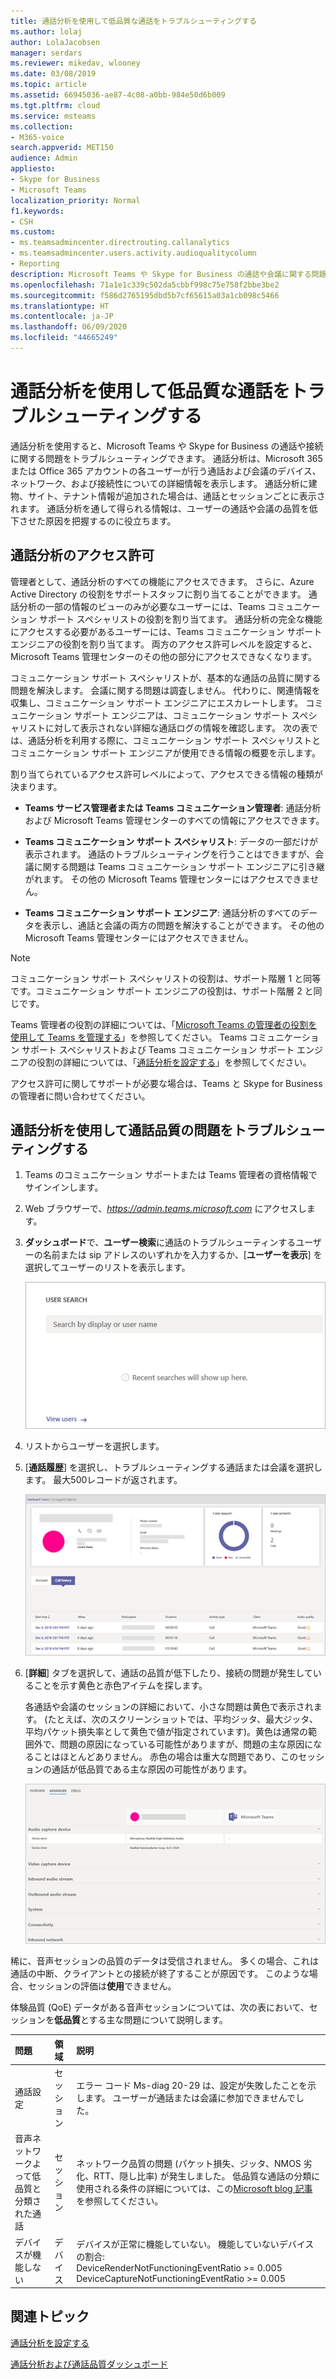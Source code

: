 ```yaml
---
title: 通話分析を使用して低品質な通話をトラブルシューティングする
ms.author: lolaj
author: LolaJacobsen
manager: serdars
ms.reviewer: mikedav, wlooney
ms.date: 03/08/2019
ms.topic: article
ms.assetid: 66945036-ae87-4c08-a0bb-984e50d6b009
ms.tgt.pltfrm: cloud
ms.service: msteams
ms.collection:
- M365-voice
search.appverid: MET150
audience: Admin
appliesto:
- Skype for Business
- Microsoft Teams
localization_priority: Normal
f1.keywords:
- CSH
ms.custom:
- ms.teamsadmincenter.directrouting.callanalytics
- ms.teamsadmincenter.users.activity.audioqualitycolumn
- Reporting
description: Microsoft Teams や Skype for Business の通話や会議に関する問題のトラブルシューティングを行うには、デバイス、ネットワーク、接続に関わる通話分析の詳細を使用します。
ms.openlocfilehash: 71a1e1c339c502da5cbbf998c75e758f2bbe3be2
ms.sourcegitcommit: f586d2765195dbd5b7cf65615a03a1cb098c5466
ms.translationtype: HT
ms.contentlocale: ja-JP
ms.lasthandoff: 06/09/2020
ms.locfileid: "44665249"
---
```

# <a name="use-call-analytics-to-troubleshoot-poor-call-quality"></a>通話分析を使用して低品質な通話をトラブルシューティングする

通話分析を使用すると、Microsoft Teams や Skype for Business の通話や接続に関する問題をトラブルシューティングできます。 通話分析は、Microsoft 365 または Office 365 アカウントの各ユーザーが行う通話および会議のデバイス、ネットワーク、および接続性についての詳細情報を表示します。 通話分析に建物、サイト、テナント情報が追加された場合は、通話とセッションごとに表示されます。 通話分析を通して得られる情報は、ユーザーの通話や会議の品質を低下させた原因を把握するのに役立ちます。 
  
## <a name="call-analytics-permissions"></a>通話分析のアクセス許可

管理者として、通話分析のすべての機能にアクセスできます。 さらに、Azure Active Directory の役割をサポートスタッフに割り当てることができます。 通話分析の一部の情報のビューのみが必要なユーザーには、Teams コミュニケーション サポート スペシャリストの役割を割り当てます。 通話分析の完全な機能にアクセスする必要があるユーザーには、Teams コミュニケーション サポート エンジニアの役割を割り当てます。 両方のアクセス許可レベルを設定すると、Microsoft Teams 管理センターのその他の部分にアクセスできなくなります。

コミュニケーション サポート スペシャリストが、基本的な通話の品質に関する問題を解決します。 会議に関する問題は調査しません。 代わりに、関連情報を収集し、コミュニケーション サポート エンジニアにエスカレートします。 コミュニケーション サポート エンジニアは、コミュニケーション サポート スペシャリストに対して表示されない詳細な通話ログの情報を確認します。 次の表では、通話分析を利用する際に、コミュニケーション サポート スペシャリストとコミュニケーション サポート エンジニアが使用できる情報の概要を示します。

割り当てられているアクセス許可レベルによって、アクセスできる情報の種類が決まります。
  
- **Teams サービス管理者または Teams コミュニケーション管理者**: 通話分析および Microsoft Teams 管理センターのすべての情報にアクセスできます。
    
- **Teams コミュニケーション サポート スペシャリスト**: データの一部だけが表示されます。 通話のトラブルシューティングを行うことはできますが、会議に関する問題は Teams コミュニケーション サポート エンジニアに引き継がれます。 その他の Microsoft Teams 管理センターにはアクセスできません。
    
- **Teams コミュニケーション サポート エンジニア**: 通話分析のすべてのデータを表示し、通話と会議の両方の問題を解決することができます。 その他の Microsoft Teams 管理センターにはアクセスできません。
    
> [!NOTE]
> コミュニケーション サポート スペシャリストの役割は、サポート階層 1 と同等です。コミュニケーション サポート エンジニアの役割は、サポート階層 2 と同じです。

Teams 管理者の役割の詳細については、「[Microsoft Teams の管理者の役割を使用して Teams を管理する](using-admin-roles.md)」を参照してください。 Teams コミュニケーション サポート スペシャリストおよび Teams コミュニケーション サポート エンジニアの役割の詳細については、「[通話分析を設定する](set-up-call-analytics.md#set-call-analytics-permissions)」を参照してください。 
  
アクセス許可に関してサポートが必要な場合は、Teams と Skype for Business の管理者に問い合わせてください。
  
## <a name="troubleshoot-call-quality-problems-using-call-analytics"></a>通話分析を使用して通話品質の問題をトラブルシューティングする

1. Teams のコミュニケーション サポートまたは Teams 管理者の資格情報でサインインします。

2. Web ブラウザーで、*https://admin.teams.microsoft.com* にアクセスします。
    
3. **ダッシュボード**で、**ユーザー検索**に通話のトラブルシューティンするユーザーの名前または sip アドレスのいずれかを入力するか、[**ユーザーを表示**] を選択してユーザーのリストを表示します。
    
    ![通話分析のユーザー検索のスクリーンショット](media/use-call-analytics-to-troubleshoot-image-1.png)
  
4. リストからユーザーを選択します。

5. [**通話履歴**] を選択し、トラブルシューティングする通話または会議を選択します。  最大500レコードが返されます。
    
    ![ユーザーの通話履歴ページのスクリーンショット。](media/use-call-analytics-to-troubleshoot-image-2.png)
  
6. [**詳細**] タブを選択して、通話の品質が低下したり、接続の問題が発生していることを示す黄色と赤色アイテムを探します。
    
    各通話や会議のセッションの詳細において、小さな問題は黄色で表示されます。 (たとえば、次のスクリーンショットでは、平均ジッタ、最大ジッタ、平均パケット損失率として黄色で値が指定されています)。黄色は通常の範囲外で、問題の原因になっている可能性がありますが、問題の主な原因になることはほとんどありません。 赤色の場合は重大な問題であり、このセッションの通話が低品質である主な原因の可能性があります。 
    
    ![ユーザーの通話履歴の [詳細設定] タブのスクリーンショット ](media/use-call-analytics-to-troubleshoot-image-3.png)
  
稀に、音声セッションの品質のデータは受信されません。 多くの場合、これは通話の中断、クライアントとの接続が終了することが原因です。 このような場合、セッションの評価は**使用**できません。
  
体験品質 (QoE) データがある音声セッションについては、次の表において、セッションを**低品質**とする主な問題について説明します。
  
|**問題**|**領域**|**説明**|
|:-----|:-----|:-----|
|通話設定  <br/> |セッション  <br/> |エラー コード Ms-diag 20-29 は、設定が失敗したことを示します。 ユーザーが通話または会議に参加できませんでした。  <br/> |
|音声ネットワークよって低品質と分類された通話  <br/> |セッション  <br/> |ネットワーク品質の問題 (パケット損失、ジッタ、NMOS 劣化、RTT、隠し比率) が発生しました。 低品質な通話の分類に使用される条件の詳細については、この[Microsoft blog 記事](https://go.microsoft.com/fwlink/p/?linkid=852133)を参照してください。  <br/> |
|デバイスが機能しない  <br/> |デバイス  <br/> | デバイスが正常に機能していない。 機能していないデバイスの割合: <br/>  DeviceRenderNotFunctioningEventRatio >= 0.005 <br/>  DeviceCaptureNotFunctioningEventRatio >= 0.005 <br/> |
   
## <a name="related-topics"></a>関連トピック
[通話分析を設定する](set-up-call-analytics.md)

[通話分析および通話品質ダッシュボード](difference-between-call-analytics-and-call-quality-dashboard.md)

  
 
